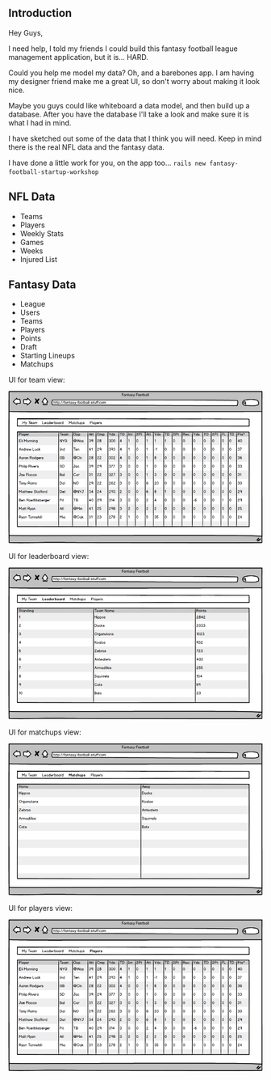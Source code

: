 ## Introduction

Hey Guys,

I need help, I told my friends I could build this fantasy football league
management application, but it is... HARD.

Could you help me model my data? Oh, and a barebones app. I am having my
designer friend make me a great UI, so don't worry about making it look nice.

Maybe you guys could like whiteboard a data model, and then build up a database.
After you have the database I'll take a look and make sure it is what I had in
mind.

I have sketched out some of the data that I think you will need. Keep in mind
there is the real NFL data and the fantasy data.

I have done a little work for you, on the app too...
`rails new fantasy-football-startup-workshop`

## NFL Data

- Teams
- Players
- Weekly Stats
- Games
- Weeks
- Injured List

## Fantasy Data

- League
- Users
- Teams
- Players
- Points
- Draft
- Starting Lineups
- Matchups

UI for team view:

<img src="project/team-view.png">


UI for leaderboard view:

<img src="project/leaderboard.png">


UI for matchups view:

<img src="project/matchups.png">

UI for players view:

<img src="project/players.png">

